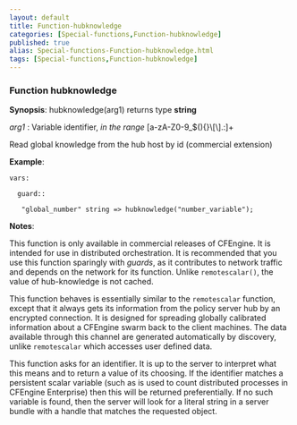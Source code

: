 ```yaml
---
layout: default
title: Function-hubknowledge
categories: [Special-functions,Function-hubknowledge]
published: true
alias: Special-functions-Function-hubknowledge.html
tags: [Special-functions,Function-hubknowledge]
---
```


### Function hubknowledge

**Synopsis**: hubknowledge(arg1) returns type **string**

  
 *arg1* : Variable identifier, *in the range*
[a-zA-Z0-9\_\$(){}\\[\\].:]+   

Read global knowledge from the hub host by id (commercial extension)

**Example**:  
   

```
vars:

  guard::

   "global_number" string => hubknowledge("number_variable");
```

**Notes**:  
   

This function is only available in commercial releases of CFEngine. It
is intended for use in distributed orchestration. It is recommended that
you use this function sparingly with *guards*, as it contributes to
network traffic and depends on the network for its function. Unlike
`remotescalar()`, the value of hub-knowledge is not cached.

This function behaves is essentially similar to the `remotescalar`
function, except that it always gets its information from the policy
server hub by an encrypted connection. It is designed for spreading
globally calibrated information about a CFEngine swarm back to the
client machines. The data available through this channel are generated
automatically by discovery, unlike `remotescalar` which accesses user
defined data.

This function asks for an identifier. It is up to the server to
interpret what this means and to return a value of its choosing. If the
identifier matches a persistent scalar variable (such as is used to
count distributed processes in CFEngine Enterprise) then this will be
returned preferentially. If no such variable is found, then the server
will look for a literal string in a server bundle with a handle that
matches the requested object.
